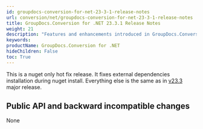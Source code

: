 ```yaml
---
id: groupdocs-conversion-for-net-23-3-1-release-notes
url: conversion/net/groupdocs-conversion-for-net-23-3-1-release-notes
title: GroupDocs.Conversion for .NET 23.3.1 Release Notes
weight: 21
description: "Features and enhancements introduced in GroupDocs.Conversion for .NET 23.3.1"
keywords: 
productName: GroupDocs.Conversion for .NET
hideChildren: False
toc: True
---
```


This is a nuget only hot fix release. It fixes external dependencies installation during nuget install. Everything else is the same as in [v23.3](/conversion/net/groupdocs-conversion-for-net-23-3-release-notes) major release.


## Public API and backward incompatible changes

None